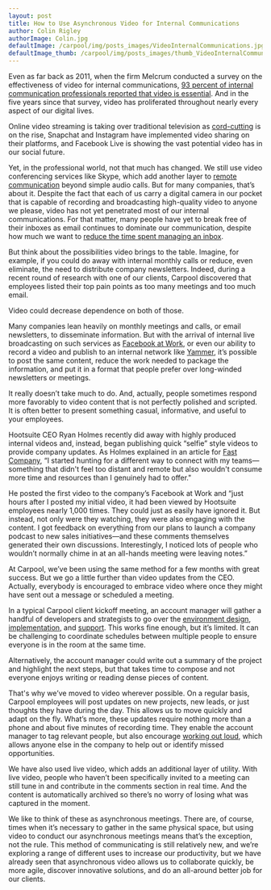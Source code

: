 ```yaml
---
layout: post
title: How to Use Asynchronous Video for Internal Communications
author: Colin Rigley
authorImage: Colin.jpg
defaultImage: /carpool/img/posts_images/VideoInternalCommunications.jpg
defaultImage_thumb: /carpool/img/posts_images/thumb_VideoInternalCommunications.jpg
---
```

Even as far back as 2011, when the firm Melcrum conducted a survey on the effectiveness of video for internal communications, [93 percent of internal communication professionals reported that video is essential](http://www.enginecreative.co.uk/insights/improving-internal-communication-video). And in the five years since that survey, video has proliferated throughout nearly every aspect of our digital lives.

<!--more-->

Online video streaming is taking over traditional television as [cord-cutting](http://www.huffingtonpost.com/2014/04/17/netflix-cable_n_5168725.html) is on the rise, Snapchat and Instagram have implemented video sharing on their platforms, and Facebook Live is showing the vast potential video has in our social future.

Yet, in the professional world, not that much has changed. We still use video conferencing services like Skype, which add another layer to [remote communication](http://carpoolagency.com/articles/5-Ways-to-Improve-Communication-in-a-Remote-Work-Environment.html) beyond simple audio calls. But for many companies, that’s about it. Despite the fact that each of us carry a digital camera in our pocket that is capable of recording and broadcasting high-quality video to anyone we please, video has not yet penetrated most of our internal communications. For that matter, many people have yet to break free of their inboxes as email continues to dominate our communication, despite how much we want to [reduce the time spent managing an inbox](http://carpoolagency.com/articles/Returning-Sanctity-to-the-Inbox-Active-Engagement-vs-Passive-Consumption.html).

But think about the possibilities video brings to the table. Imagine, for example, if you could do away with internal monthly calls or reduce, even eliminate, the need to distribute company newsletters. Indeed, during a recent round of research with one of our clients, Carpool discovered that employees listed their top pain points as too many meetings and too much email.

Video could decrease dependence on both of those.

Many companies lean heavily on monthly meetings and calls, or email newsletters, to disseminate information. But with the arrival of internal live broadcasting on such services as [Facebook at Work](http://carpoolagency.com/articles/4-Ways-You-Can-Implement-Facebook-at-Work-to-Enhance-Your-Network-Collaboration.html), or even our ability to record a video and publish to an internal network like [Yammer](http://carpoolagency.com/articles/5-Arguments-Against-Going-Social-and-How-to-Combat-Them.html), it’s possible to post the same content, reduce the work needed to package the information, and put it in a format that people prefer over long-winded newsletters or meetings.

It really doesn’t take much to do. And, actually, people sometimes respond more favorably to video content that is not perfectly polished and scripted. It is often better to present something casual, informative, and useful to your employees.

Hootsuite CEO Ryan Holmes recently did away with highly produced internal videos and, instead, began publishing quick “selfie” style videos to provide company updates. As Holmes explained in an article for [Fast Company](http://www.fastcompany.com/3062075/lessons-learned/how-im-using-video-selfies-to-stay-connected-with-my-teams-as-ceo), “I started hunting for a different way to connect with my teams—something that didn't feel too distant and remote but also wouldn't consume more time and resources than I genuinely had to offer."

He posted the first video to the company’s Facebook at Work and “just hours after I posted my initial video, it had been viewed by Hootsuite employees nearly 1,000 times. They could just as easily have ignored it. But instead, not only were they watching, they were also engaging with the content. I got feedback on everything from our plans to launch a company podcast to new sales initiatives—and these comments themselves generated their own discussions. Interestingly, I noticed lots of people who wouldn’t normally chime in at an all-hands meeting were leaving notes.”

At Carpool, we’ve been using the same method for a few months with great success. But we go a little further than video updates from the CEO. Actually, everybody is encouraged to embrace video where once they might have sent out a message or scheduled a meeting.

In a typical Carpool client kickoff meeting, an account manager will gather a handful of developers and strategists to go over the [environment design](http://carpoolagency.com/articles/Environment-Design.html), [implementation](http://carpoolagency.com/articles/Implementation-Strategy.html), and [support](http://carpoolagency.com/articles/Support-Services.html). This works fine enough, but it’s limited. It can be challenging to coordinate schedules between multiple people to ensure everyone is in the room at the same time.

Alternatively, the account manager could write out a summary of the project and highlight the next steps, but that takes time to compose and not everyone enjoys writing or reading dense pieces of content.

That's why we’ve moved to video wherever possible. On a regular basis, Carpool employees will post updates on new projects, new leads, or just thoughts they have during the day. This allows us to move quickly and adapt on the fly. What’s more, these updates require nothing more than a phone and about five minutes of recording time. They enable the account manager to tag relevant people, but also encourage [working out loud](http://carpoolagency.com/articles/5-Keys-to-Working-Out-Loud.html), which allows anyone else in the company to help out or identify missed opportunities.

We have also used live video, which adds an additional layer of utility. With live video, people who haven’t been specifically invited to a meeting can still tune in and contribute in the comments section in real time. And the content is automatically archived so there’s no worry of losing what was captured in the moment.

We like to think of these as asynchronous meetings. There are, of course, times when it’s necessary to gather in the same physical space, but using video to conduct our asynchronous meetings means that’s the exception, not the rule. This method of communicating is still relatively new, and we’re exploring a range of different uses to increase our productivity, but we have already seen that asynchronous video allows us to collaborate quickly, be more agile, discover innovative solutions, and do an all-around better job for our clients.
